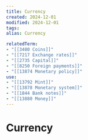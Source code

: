 ```yaml
---
title: Currency
created: 2024-12-01
modified: 2024-12-01
tags: 
alias: Currency

relatedTerm:
- "[[3480 Coins]]"
- "[[7217 Exchange rates]]"
- "[[2735 Capital]]"
- "[[8250 Foreign payments]]"
- "[[13874 Monetary policy]]"
use:
- "[[13792 Mint]]"
- "[[13878 Monetary system]]"
- "[[1844 Bank notes]]"
- "[[13880 Money]]"
---
```

# Currency
